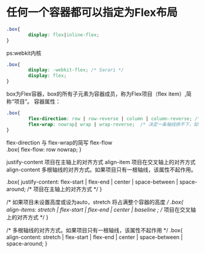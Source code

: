 # 任何一个容器都可以指定为Flex布局

```css
.box{
        display: flex|inline-flex;
}
```

ps:webkit内核

```css
.box{
        display: -webkit-flex; /* Sarari */
        display: flex;
}
```
 
box为Flex容器，box的所有子元素为容器成员，称为Flex项目（flex item）,简称“项目”。
容器属性：

```css
.box{
        flex-direction: row | row-reverse | column | column-reverse; /* 决定主轴的方向 */
        flex-wrap: nowrap| wrap | wrap-reverse;  /* 决定一条轴线排不下，如何换行 */
}
```

flex-direction 与 flex-wrap的简写 flex-flow   
.box{
        flex-flow: row nowrap;
}
 
justify-content 项目在主轴上的对齐方式
align-item 项目在交叉轴上的对齐方式
align-content 多根轴线的对齐方式。如果项目只有一根轴线，该属性不起作用。
 
.box{
        justify-content: flex-start | flex-end | center | space-between | space-around; /* 项目在主轴上的对齐方式 */
}
 
 
/* 如果项目未设置高度或设为auto，stretch 将占满整个容器的高度 */
.box{
        align-items: stretch | flex-start | flex-end | center | baseline ;  /* 项目在交叉轴上的对齐方式 */ 
}
 
/* 多根轴线的对齐方式。如果项目只有一根轴线，该属性不起作用 */
.box{
        align-content: stretch | flex-start | flex-end | center | space-between | space-around; 
}